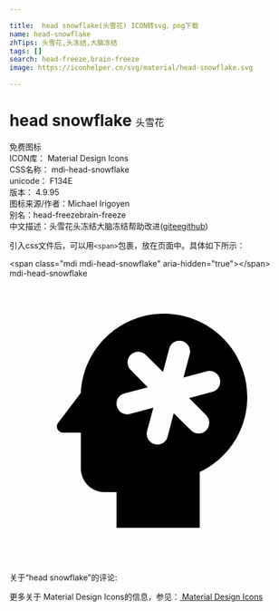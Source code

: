 ```yaml
---

title:  head snowflake(头雪花) ICON转svg、png下载
name: head-snowflake
zhTips: 头雪花,头冻结,大脑冻结
tags: []
search: head-freeze,brain-freeze
image: https://iconhelper.cn/svg/material/head-snowflake.svg

---
```


# head snowflake  <small style="font-size: 60%;font-weight: 100">头雪花</small>


<div class="detail-page">
<p>
<span><span class="badge-success badge">免费图标</span> </span>
<br/>
<span>
ICON库：
<span class="badge-secondary badge">Material Design Icons</span> 
</span>
<br/>
<span>
CSS名称：
<span class="badge-secondary badge">mdi-head-snowflake</span> 
</span>
<br/>
<span>
unicode：
<span class="badge-secondary badge">F134E</span> 
<copy-btn content='F134E' btn-title=""></copy-btn>
<copy-btn :content='String.fromCodePoint(parseInt("F134E", 16))' btn-title="复制U"></copy-btn>
</span>
<br/>
<span>
版本：
<span class="badge-secondary badge">4.9.95</span> 
</span>
<br/>
<span>图标来源/作者：<span class="badge-light badge">Michael Irigoyen</span></span> 
<br/>
<span>别名：<span class="badge-light badge">head-freeze</span><span class="badge-light badge">brain-freeze</span></span><br/><span class="zh-detail">中文描述：<span class="badge-primary badge">头雪花</span><span class="badge-primary badge">头冻结</span><span class="badge-primary badge">大脑冻结</span><span class="help-link"><span>帮助改进</span>(<a href="https://gitee.com/liuwave/icon-helper/edit/master/json/material/head-snowflake.json" target="_blank" rel="noopener noreferrer">gitee</a><a href="https://github.com/liuwave/icon-helper/edit/master/json/material/head-snowflake.json" target="_blank" rel="noopener noreferrer">github</a></span>)</span><br/>
</p>
</div>
<div class="alert alert-dark">
  <i class="mdi mdi-head-snowflake mdi-48px"></i>
  <i class="mdi mdi-head-snowflake mdi-36px"></i>
  <i class="mdi mdi-head-snowflake mdi-24px"></i>
  <i class="mdi mdi-head-snowflake mdi-18px"></i>
</div>
<div>
  <p>引入css文件后，可以用<code>&lt;span&gt;</code>包裹，放在页面中。具体如下所示：    
  </p>
  <div class="alert alert-primary" style="font-size: 14px">
    &lt;span class="mdi mdi-head-snowflake" aria-hidden="true"&gt;&lt;/span&gt;
    <copy-btn content='<span class="mdi mdi-head-snowflake" aria-hidden="true"></span>'></copy-btn>
  </div>
  <div class="alert alert-secondary">
    <i class="mdi mdi-head-snowflake"
    style="font-size: 24px"
    aria-hidden="true"></i> mdi-head-snowflake
    <copy-btn content="mdi-head-snowflake" btn-title="复制图标名称"></copy-btn>
  </div>
</div>
<div id="svg" class="svg-wrap">
<svg xmlns="http://www.w3.org/2000/svg" viewBox="0 0 24 24"><path d="M13 3C9.23 3 6.19 5.95 6 9.66L4.08 12.19C3.84 12.5 4.08 13 4.5 13H6V16C6 17.11 6.89 18 8 18H9V21H16V16.31C18.37 15.19 20 12.8 20 10C20 6.14 16.88 3 13 3M17.06 9.57L15.1 10.09L16.54 11.54C16.89 11.88 16.89 12.46 16.54 12.81C16.19 13.16 15.61 13.16 15.27 12.81L13.81 11.37L13.3 13.33C13.18 13.82 12.68 14.1 12.21 13.97C11.72 13.84 11.44 13.35 11.57 12.87L12.1 10.9L10.13 11.43C9.65 11.56 9.15 11.28 9.03 10.79C8.9 10.32 9.18 9.82 9.67 9.7L11.63 9.19L10.19 7.73C9.84 7.39 9.84 6.82 10.19 6.46C10.54 6.11 11.12 6.11 11.46 6.46L12.91 7.9L13.43 5.94C13.55 5.46 14.04 5.18 14.5 5.3C15 5.43 15.28 5.92 15.16 6.41L14.63 8.37L16.59 7.84C17.08 7.72 17.57 8 17.7 8.5C17.82 8.96 17.54 9.45 17.06 9.57Z" /></svg>
</div>
<detail full-name='mdi-head-snowflake'></detail>
<div>
<p>关于“head snowflake”的评论:</p>
</div>
<Vssue title="关于“head snowflake”的评论" ></Vssue>    
<div><p>更多关于 Material Design Icons的信息，参见：<a target="_blank" href="https://iconhelper.cn/material.html"> Material Design Icons</a>
</p></div>
